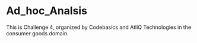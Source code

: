 # Ad_hoc_Analsis
This is Challenge 4, organized by Codebasics and AtliQ Technologies in the consumer goods domain.
